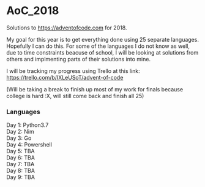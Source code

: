# AoC_2018
Solutions to https://adventofcode.com for 2018.

My goal for this year is to get everything done using 25 separate languages.  Hopefully I can do this. For some of the languages I do not know as well, due to time constraints beacuse of school, I will be looking at solutions from others and implmenting parts of their solutions into mine.

I will be tracking my progress using Trello at this link: https://trello.com/b/IXLeUSoT/advent-of-code

(Will be taking a break to finish up most of my work for finals because college is hard :X, will still come back and finish all 25)

### Languages
Day 1: Python3.7\
Day 2: Nim\
Day 3: Go\
Day 4: Powershell\
Day 5: TBA\
Day 6: TBA\
Day 7: TBA\
Day 8: TBA\
Day 9: TBA
